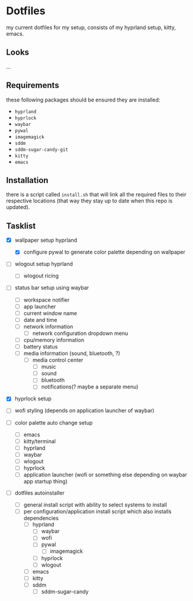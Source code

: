 # Dotfiles
my current dotfiles for my setup, consists of my hyprland setup, kitty, emacs.

## Looks
...

## Requirements
these following packages should be ensured they are installed:
- `hyprland`
- `hyprlock`
- `waybar`
- `pywal`
- `imagemagick`
- `sddm`
- `sddm-sugar-candy-git`
- `kitty`
- `emacs`

## Installation
there is a script called `install.sh` that will link all the required files to their respective locations (that way they stay up to date when this repo is updated).

## Tasklist
- [x] wallpaper setup hyprland
  - [x] configure pywal to generate color palette depending on wallpaper

- [ ] wlogout setup hyprland
  - [ ] wlogout ricing

- [ ] status bar setup using waybar
  - [ ] workspace notifier
  - [ ] app launcher
  - [ ] current window name
  - [ ] date and time
  - [ ] network information
    - [ ] network configuration dropdown menu
  - [ ] cpu/memory information
  - [ ] battery status
  - [ ] media information (sound, bluetooth, ?)
    - [ ] media control center
      - [ ] music
      - [ ] sound
      - [ ] bluetooth
      - [ ] notifications(? maybe a separate menu)

- [x] hyprlock setup

- [ ] wofi styling (depends on application launcher of waybar)
      
- [ ] color palette auto change setup
  - [ ] emacs
  - [ ] kitty/terminal
  - [ ] hyprland
  - [ ] waybar
  - [ ] wlogout
  - [ ] hyprlock
  - [ ] application launcher (wofi or something else depending on waybar app startup thing)
      
- [ ] dotfiles autoinstaller
  - [ ] general install script with ability to select systems to install
  - [ ] per configuration/application install script which also installs dependencies
    - [ ] hyprland
      - [ ] waybar
      - [ ] wofi
      - [ ] pywal
	    - [ ] imagemagick
      - [ ] hyprlock
      - [ ] wlogout
    - [ ] emacs
    - [ ] kitty
    - [ ] sddm
      - [ ] sddm-sugar-candy
